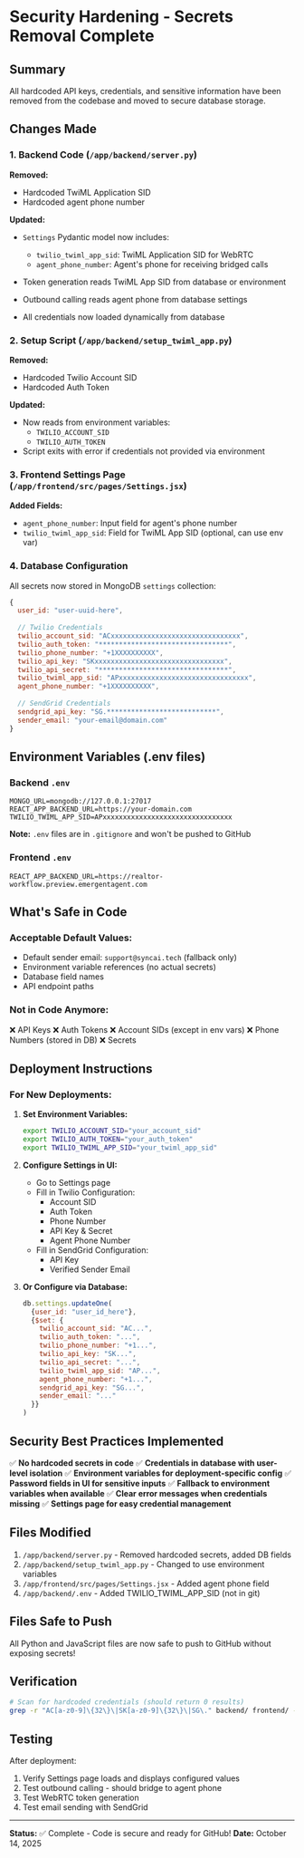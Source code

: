 # Security Hardening - Secrets Removal Complete

## Summary

All hardcoded API keys, credentials, and sensitive information have been removed from the codebase and moved to secure database storage.

## Changes Made

### 1. Backend Code (`/app/backend/server.py`)

**Removed:**
- Hardcoded TwiML Application SID
- Hardcoded agent phone number

**Updated:**
- `Settings` Pydantic model now includes:
  - `twilio_twiml_app_sid`: TwiML Application SID for WebRTC
  - `agent_phone_number`: Agent's phone for receiving bridged calls
  
- Token generation reads TwiML App SID from database or environment
- Outbound calling reads agent phone from database settings
- All credentials now loaded dynamically from database

### 2. Setup Script (`/app/backend/setup_twiml_app.py`)

**Removed:**
- Hardcoded Twilio Account SID
- Hardcoded Auth Token

**Updated:**
- Now reads from environment variables:
  - `TWILIO_ACCOUNT_SID`
  - `TWILIO_AUTH_TOKEN`
- Script exits with error if credentials not provided via environment

### 3. Frontend Settings Page (`/app/frontend/src/pages/Settings.jsx`)

**Added Fields:**
- `agent_phone_number`: Input field for agent's phone number
- `twilio_twiml_app_sid`: Field for TwiML App SID (optional, can use env var)

### 4. Database Configuration

All secrets now stored in MongoDB `settings` collection:

```javascript
{
  user_id: "user-uuid-here",
  
  // Twilio Credentials
  twilio_account_sid: "ACxxxxxxxxxxxxxxxxxxxxxxxxxxxxxxxx",
  twilio_auth_token: "********************************",
  twilio_phone_number: "+1XXXXXXXXXX",
  twilio_api_key: "SKxxxxxxxxxxxxxxxxxxxxxxxxxxxxxxxx",
  twilio_api_secret: "********************************",
  twilio_twiml_app_sid: "APxxxxxxxxxxxxxxxxxxxxxxxxxxxxxxxx",
  agent_phone_number: "+1XXXXXXXXXX",
  
  // SendGrid Credentials
  sendgrid_api_key: "SG.***************************",
  sender_email: "your-email@domain.com"
}
```

## Environment Variables (.env files)

### Backend `.env`
```
MONGO_URL=mongodb://127.0.0.1:27017
REACT_APP_BACKEND_URL=https://your-domain.com
TWILIO_TWIML_APP_SID=APxxxxxxxxxxxxxxxxxxxxxxxxxxxxxxxx
```

**Note:** `.env` files are in `.gitignore` and won't be pushed to GitHub

### Frontend `.env`
```
REACT_APP_BACKEND_URL=https://realtor-workflow.preview.emergentagent.com
```

## What's Safe in Code

### Acceptable Default Values:
- Default sender email: `support@syncai.tech` (fallback only)
- Environment variable references (no actual secrets)
- Database field names
- API endpoint paths

### Not in Code Anymore:
❌ API Keys
❌ Auth Tokens
❌ Account SIDs (except in env vars)
❌ Phone Numbers (stored in DB)
❌ Secrets

## Deployment Instructions

### For New Deployments:

1. **Set Environment Variables:**
   ```bash
   export TWILIO_ACCOUNT_SID="your_account_sid"
   export TWILIO_AUTH_TOKEN="your_auth_token"
   export TWILIO_TWIML_APP_SID="your_twiml_app_sid"
   ```

2. **Configure Settings in UI:**
   - Go to Settings page
   - Fill in Twilio Configuration:
     - Account SID
     - Auth Token
     - Phone Number
     - API Key & Secret
     - Agent Phone Number
   - Fill in SendGrid Configuration:
     - API Key
     - Verified Sender Email

3. **Or Configure via Database:**
   ```javascript
   db.settings.updateOne(
     {user_id: "user_id_here"},
     {$set: {
       twilio_account_sid: "AC...",
       twilio_auth_token: "...",
       twilio_phone_number: "+1...",
       twilio_api_key: "SK...",
       twilio_api_secret: "...",
       twilio_twiml_app_sid: "AP...",
       agent_phone_number: "+1...",
       sendgrid_api_key: "SG...",
       sender_email: "..."
     }}
   )
   ```

## Security Best Practices Implemented

✅ **No hardcoded secrets in code**
✅ **Credentials in database with user-level isolation**
✅ **Environment variables for deployment-specific config**
✅ **Password fields in UI for sensitive inputs**
✅ **Fallback to environment variables when available**
✅ **Clear error messages when credentials missing**
✅ **Settings page for easy credential management**

## Files Modified

1. `/app/backend/server.py` - Removed hardcoded secrets, added DB fields
2. `/app/backend/setup_twiml_app.py` - Changed to use environment variables
3. `/app/frontend/src/pages/Settings.jsx` - Added agent phone field
4. `/app/backend/.env` - Added TWILIO_TWIML_APP_SID (not in git)

## Files Safe to Push

All Python and JavaScript files are now safe to push to GitHub without exposing secrets!

## Verification

```bash
# Scan for hardcoded credentials (should return 0 results)
grep -r "AC[a-z0-9]\{32\}\|SK[a-z0-9]\{32\}\|SG\." backend/ frontend/ --include="*.py" --include="*.js" --include="*.jsx"
```

## Testing

After deployment:
1. Verify Settings page loads and displays configured values
2. Test outbound calling - should bridge to agent phone
3. Test WebRTC token generation
4. Test email sending with SendGrid

---

**Status:** ✅ Complete - Code is secure and ready for GitHub!
**Date:** October 14, 2025
